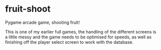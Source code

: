 # fruit-shoot
Pygame arcade game, shooting fruit!

This is one of my earlier full games, the handling of the different screens is a little messy and the game needs to be optimised for speeds, as well as finishing off the player select screen to work with the database.

